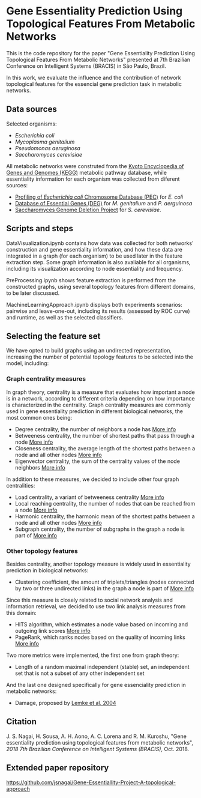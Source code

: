 # Gene Essentiality Prediction Using Topological Features From Metabolic Networks

This is the code repository for the paper "Gene Essentiality Prediction Using Topological Features From Metabolic Networks" presented at 7th Brazilian Conference on Intelligent Systems (BRACIS) in São Paulo, Brazil.

In this work, we evaluate the influence and the contribution of network topological features for the essencial gene prediction task in metabolic networks.

## Data sources

Selected organisms:

- *Escherichia coli*
- *Mycoplasma genitalium*
- *Pseudomonas aeruginosa*
- *Saccharomyces cerevisiae*

All metabolic networks were construted from the [Kyoto Encyclopedia of Genes and Genomes (KEGG)](https://www.genome.jp/kegg/) metabolic pathway database, while essentiality information for each organism was collected from diferent sources:
- [Profiling of *Escherichia coli* Chromosome Database (PEC)](https://shigen.nig.ac.jp/ecoli/pec/) for *E. coli* 
- [Database of Essential Genes (DEG)](http://www.essentialgene.org/) for *M. genitalium* and *P. aerguinosa*
- [Saccharomyces Genome Deletion Project](http://www-sequence.stanford.edu/group/yeast_deletion_project/deletions3.html) for *S. cerevisiae*. 

## Scripts and steps

DataVisualization.ipynb contains how data was collected for both networks' construction and gene essentiality information, and how these data are integrated in a graph (for each organism) to be used later in the feature extraction step. Some graph information is also avaliable for all organisms, including its visualization according to node essentiality and frequency.

PreProcessing.ipynb shows feature extraction is performed from the constructed graphs, using several topology features from different domains, to be later discussed.

MachineLearningApproach.ipynb displays both experiments scenarios: pairwise and leave-one-out, including its results (assessed by ROC curve) and runtime, as well as the selected classifiers.

## Selecting the feature set

We have opted to build graphs using an undirected representation, increasing the number of potential topology features to be selected into the model, including:

### Graph centrality measures

In graph theory, centrality is a measure that evaluates how important a node is in a network, according to different criteria depending on how importance is characterized in the centrality. Graph centrality measures are commonly used in gene essentiality prediction in different biological networks, the most common ones being:

- Degree centrality, the number of neighbors a node has [More info](https://networkx.github.io/documentation/stable/reference/algorithms/generated/networkx.algorithms.centrality.degree_centrality.html#networkx.algorithms.centrality.degree_centrality)
- Betweeness centrality, the number of shortest paths that pass through a node [More info](https://networkx.github.io/documentation/stable/reference/algorithms/generated/networkx.algorithms.centrality.betweenness_centrality.html#networkx.algorithms.centrality.betweenness_centrality)
- Closeness centrality, the average length of the shortest paths between a node and all other nodes [More info](https://networkx.github.io/documentation/stable/reference/algorithms/generated/networkx.algorithms.centrality.closeness_centrality.html#networkx.algorithms.centrality.closeness_centrality)
- Eigenvector centrality, the sum of the centrality values of the node neighbors [More info](https://networkx.github.io/documentation/stable/reference/algorithms/generated/networkx.algorithms.centrality.eigenvector_centrality.html#networkx.algorithms.centrality.eigenvector_centrality)

In addition to these measures, we decided to include other four graph centralities:

- Load centrality, a variant of betweeness centrality [More info](https://networkx.github.io/documentation/stable/reference/algorithms/generated/networkx.algorithms.centrality.load_centrality.html#networkx.algorithms.centrality.load_centrality)
- Local reaching centrality, the number of nodes that can be reached from a node [More info](https://networkx.github.io/documentation/stable/reference/algorithms/generated/networkx.algorithms.centrality.local_reaching_centrality.html#networkx.algorithms.centrality.local_reaching_centrality)
- Harmonic centrality, the harmonic mean of the shortest paths between a node and all other nodes [More info](https://networkx.github.io/documentation/stable/reference/algorithms/generated/networkx.algorithms.centrality.harmonic_centrality.html#networkx.algorithms.centrality.harmonic_centrality)
- Subgraph centrality, the number of subgraphs in the graph a node is part of [More info](https://networkx.github.io/documentation/stable/reference/algorithms/generated/networkx.algorithms.centrality.subgraph_centrality.html#networkx.algorithms.centrality.subgraph_centrality)

### Other topology features

Besides centrality, another topology measure is widely used in essentiality prediction in biological networks:

- Clustering coefficient, the amount of triplets/triangles (nodes connected by two or three undirected links) in the graph a node is part of [More info](https://networkx.github.io/documentation/stable/reference/algorithms/generated/networkx.algorithms.cluster.clustering.html#networkx.algorithms.cluster.clustering)

Since this measure is closely related to social network analysis and information retrieval, we decided to use two link analysis measures from this domain:

- HITS algorithm, which estimates a node value based on incoming and outgoing link scores [More info](https://networkx.github.io/documentation/stable/reference/algorithms/generated/networkx.algorithms.link_analysis.hits_alg.hits.html#networkx.algorithms.link_analysis.hits_alg.hits)
- PageRank, which ranks nodes based on the quality of incoming links [More info](https://networkx.github.io/documentation/stable/reference/algorithms/generated/networkx.algorithms.link_analysis.pagerank_alg.pagerank.html#networkx.algorithms.link_analysis.pagerank_alg.pagerank)

Two more metrics were implemented, the first one from graph theory:

- Length of a random maximal independent (stable) set, an independent set that is not a subset of any other independent set

And the last one designed specifically for gene essenciality prediction in metabolic networks:

- Damage, proposed by [Lemke et al. 2004](https://pdfs.semanticscholar.org/6530/2a07106438acb8e6d59891e3907f3915d8db.pdf)

## Citation

J. S. Nagai, H. Sousa, A. H. Aono, A. C. Lorena and R. M. Kuroshu, "Gene essentiality prediction using topological features from metabolic networks", _2018 7th Brazilian Conference on Intelligent Systems (BRACIS)_, Oct. 2018.

## Extended paper repository

https://github.com/jsnagai/Gene-Essentiallity-Project-A-topological-approach
